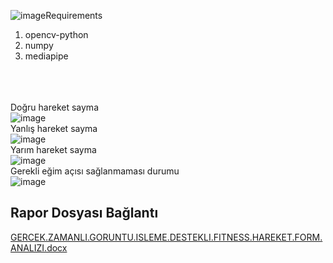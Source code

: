 ![image](https://github.com/user-attachments/assets/79dd613d-6be9-401b-ae03-008731f9c494)Requirements <br/>
<ol>
  <li>opencv-python<br/></li>
  <li>numpy<br/></li>
  <li>mediapipe<br/></li>
</ol>

<br/><br/><br/>
Doğru hareket sayma
<br/>
![image](https://github.com/user-attachments/assets/5446c257-05fb-4aa3-8a7b-8fc624fe126a)
<br/>
Yanlış hareket sayma
<br/>
![image](https://github.com/user-attachments/assets/89433143-4c18-4a1e-a6b4-35aba58de8d2)
<br/>
Yarım hareket sayma
<br/>
![image](https://github.com/user-attachments/assets/55993654-8aca-4dd1-96e1-66b5636b66b2)
<br/>
Gerekli eğim açısı sağlanmaması durumu
<br/>
![image](https://github.com/user-attachments/assets/9cc16774-4079-42c6-9ae2-d043a5788f72)

<h2> <strong>Rapor Dosyası Bağlantı</strong> </h2>

[GERCEK.ZAMANLI.GORUNTU.ISLEME.DESTEKLI.FITNESS.HAREKET.FORM.ANALIZI.docx](https://github.com/user-attachments/files/16573650/GERCEK.ZAMANLI.GORUNTU.ISLEME.DESTEKLI.FITNESS.HAREKET.FORM.ANALIZI.docx)

